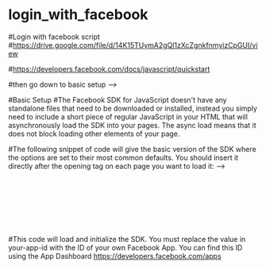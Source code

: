 # login_with_facebook


#Login with facebook script
#https://drive.google.com/file/d/14K15TUymA2gQl1zXcZgnkfnmyizCpGUI/view

#https://developers.facebook.com/docs/javascript/quickstart




#then go down to basic setup -->

#Basic Setup
#The Facebook SDK for JavaScript doesn't have any standalone files that need to be downloaded or installed, instead you simply need to include a short piece of regular JavaScript in your HTML that will asynchronously load the SDK into your pages. The async load means that it does not block loading other elements of your page.

#The following snippet of code will give the basic version of the SDK where the options are set to their most common defaults. You should insert it directly after the opening <body> tag on each page you want to load it: -->

<br/><br/>
<script>
  window.fbAsyncInit = function() {
    FB.init({
      appId            : 'your-app-id',
      autoLogAppEvents : true,
      xfbml            : true,
      version          : 'v3.2'
    });
  };

  (function(d, s, id){
     var js, fjs = d.getElementsByTagName(s)[0];
     if (d.getElementById(id)) {return;}
     js = d.createElement(s); js.id = id;
     js.src = "https://connect.facebook.net/en_US/sdk.js";
     fjs.parentNode.insertBefore(js, fjs);
   }(document, 'script', 'facebook-jssdk'));
</script>
<br/><br/><br/><br/>
#This code will load and initialize the SDK. You must replace the value in your-app-id with the ID of your own Facebook App. You can find this ID using the App Dashboard https://developers.facebook.com/apps  




<!-- Now goto setting, and add domain -->


<!-- then add platform, as website -->

<!-- then, copy the APP ID, and paste it in the basic code -->



